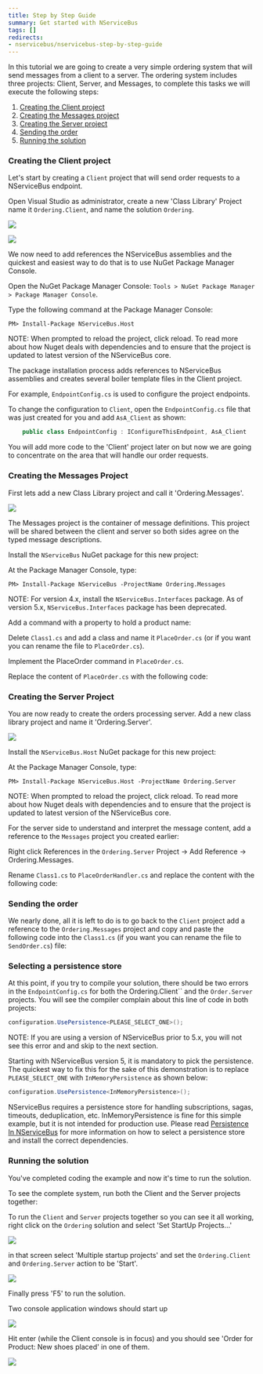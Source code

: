 ```yaml
---
title: Step by Step Guide
summary: Get started with NServiceBus
tags: []
redirects:
- nservicebus/nservicebus-step-by-step-guide
---
```


In this tutorial we are going to create a very simple ordering system that will send messages from a client to a server. The ordering system includes three projects: Client, Server, and Messages, to complete this tasks we will execute the following steps:

1.  [Creating the Client project](#Creating-the-Client-project)
2.  [Creating the Messages project](#Creating-the-Messages-Project)
3.  [Creating the Server project](#Creating-the-Server-Project)
4.  [Sending the order](#Sending-the-order)
5.  [Running the solution](#Running-the-solution)

### Creating the Client project

Let's start by creating a `Client` project that will send order requests to a NServiceBus endpoint.

Open Visual Studio as administrator, create a new 'Class Library' Project name it `Ordering.Client`, and name the solution `Ordering`.

![](001-new-solution.png)

![](package-manager-console.png)

We now need to add references the NServiceBus assemblies and the quickest and easiest way to do that is to use NuGet Package Manager Console.

Open the NuGet Package Manager Console: `Tools > NuGet Package Manager > Package Manager Console`.

Type the following command at the Package Manager Console:

    PM> Install-Package NServiceBus.Host

NOTE: When prompted to reload the project, click reload. To read more about how Nuget deals with dependencies and to ensure that the project is updated to latest version of the NServiceBus core.

The package installation process adds references to NServiceBus assemblies and creates several boiler template files in the Client project.

For example, `EndpointConfig.cs` is used to configure the project endpoints.

To change the configuration to `Client`, open the `EndpointConfig.cs` file that was just created for you and add `AsA_Client` as shown:

```C#
    public class EndpointConfig : IConfigureThisEndpoint, AsA_Client
```

 You will add more code to the 'Client' project later on but now we are going to concentrate on the area that will handle our order requests.

### Creating the Messages Project

First lets add a new Class Library project and call it 'Ordering.Messages'.

[![](create-messages.png)](create-messages.png)

The Messages project is the container of message definitions. This project will be shared between the client and server so both sides agree on the typed message descriptions.

Install the `NServiceBus` NuGet package for this new project:

At the Package Manager Console, type:

    PM> Install-Package NServiceBus -ProjectName Ordering.Messages

NOTE: For version 4.x, install the `NServiceBus.Interfaces` package. As of version 5.x, `NServiceBus.Interfaces` package has been deprecated.

Add a command with a property to hold a product name:

Delete `Class1.cs` and add a class and name it `PlaceOrder.cs` (or if you want you can rename the file to `PlaceOrder.cs`).

Implement the PlaceOrder command in `PlaceOrder.cs`.

Replace the content of `PlaceOrder.cs` with the following code:

<!--import PlaceOrder-->

### Creating the Server Project

You are now ready to create the orders processing server. Add a new class library project and name it 'Ordering.Server'.

[![](create-server.png)](create-server.png)

Install the `NServiceBus.Host` NuGet package for this new project:

At the Package Manager Console, type:

    PM> Install-Package NServiceBus.Host -ProjectName Ordering.Server

NOTE: When prompted to reload the project, click reload. To read more about how Nuget deals with dependencies and to ensure that the project is updated to latest version of the NServiceBus core.

For the server side to understand and interpret the message content, add a reference to the `Messages` project you created earlier:

Right click References in the `Ordering.Server` Project -\> Add Reference -\> Ordering.Messages.

Rename `Class1.cs` to `PlaceOrderHandler.cs` and replace the content with the following code:

<!-- import PlaceOrderHandler -->

### Sending the order

We nearly done, all it is left to do is to go back to the `Client` project add a reference to the `Ordering.Messages` project and copy and paste the following code into the `Class1.cs` (if you want you can rename the file to `SendOrder.cs`) file:

<!-- import SendOrder -->

### Selecting a persistence store

At this point, if you try to compile your solution, there should be two errors in the `EndpointConfig.cs` for both the Ordering.Client`` and the `Order.Server` projects. You will see the compiler complain about this line of code in both projects:

````C#
configuration.UsePersistence<PLEASE_SELECT_ONE>();
````

NOTE: If you are using a version of NServiceBus prior to 5.x, you will not see this error and and skip to the next section.

Starting with NServiceBus version 5, it is mandatory to pick the persistence. The quickest way to fix this for the sake of this demonstration is to replace `PLEASE_SELECT_ONE` with `InMemoryPersistence` as shown below:

````C#
configuration.UsePersistence<InMemoryPersistence>();
````

NServiceBus requires a persistence store for handling subscriptions, sagas, timeouts, deduplication, etc. InMemoryPersistence is fine for this simple example, but it is not intended for production use. Please read [Persistence In NServiceBus](/nservicebus/persistence/) for more information on how to select a persistence store and install the correct dependencies.

### Running the solution

You've completed coding the example and now it's time to run the solution. 

To see the complete system, run both the Client and the Server projects together:

To run the `Client` and `Server` projects together so you can see it all working, right click on the `Ordering` solution and select 'Set StartUp Projects...'

![](002-startup.png)

in that screen select 'Multiple startup projects' and set the `Ordering.Client` and `Ordering.Server` action to be 'Start'.

![](003-startup.png)

Finally press 'F5' to run the solution.

Two console application windows should start up

![](run-1.png)

Hit enter (while the Client console is in focus) and you should see 'Order for Product: New shoes placed' in one of them.

![](run-2.png)